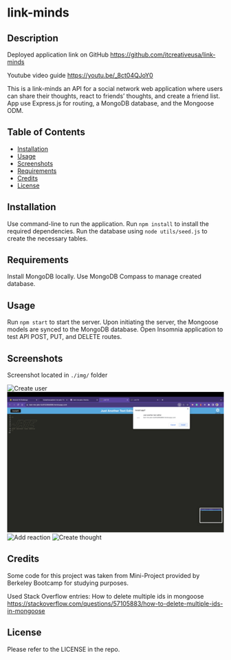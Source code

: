 # link-minds

## Description

Deployed application link on GitHub
https://github.com/itcreativeusa/link-minds

Youtube video guide
https://youtu.be/_8ct04QJoY0

This is a link-minds an API for a social network web application where users can share their thoughts, react to friends’ thoughts, and create a friend list. App use Express.js for routing, a MongoDB database, and the Mongoose ODM.

## Table of Contents

- [Installation](#installation)
- [Usage](#usage)
- [Screenshots](#screenshots)
- [Requirements](#requirements)
- [Credits](#credits)
- [License](#license)

## Installation

Use command-line to run the application.
Run `npm install` to install the required dependencies.
Run the database using `node utils/seed.js` to create the necessary tables.

## Requirements

Install MongoDB locally.
Use MongoDB Compass to manage created database.

## Usage

Run `npm start` to start the server.
Upon initiating the server, the Mongoose models are synced to the MongoDB database.
Open Insomnia application to test API POST, PUT, and DELETE routes.

## Screenshots

Screenshot located in `./img/` folder

![Create user](img/Screenshot-1.png)
![All users](img/Screenshot-2.png)
![Add reaction](img/Screenshot-3.png)
![Create thought](img/Screenshot-4.png)

## Credits

Some code for this project was taken from Mini-Project provided by Berkeley Bootcamp for studying purposes.

Used Stack Overflow entries:
How to delete multiple ids in mongoose
https://stackoverflow.com/questions/57105883/how-to-delete-multiple-ids-in-mongoose

## License

Please refer to the LICENSE in the repo.
